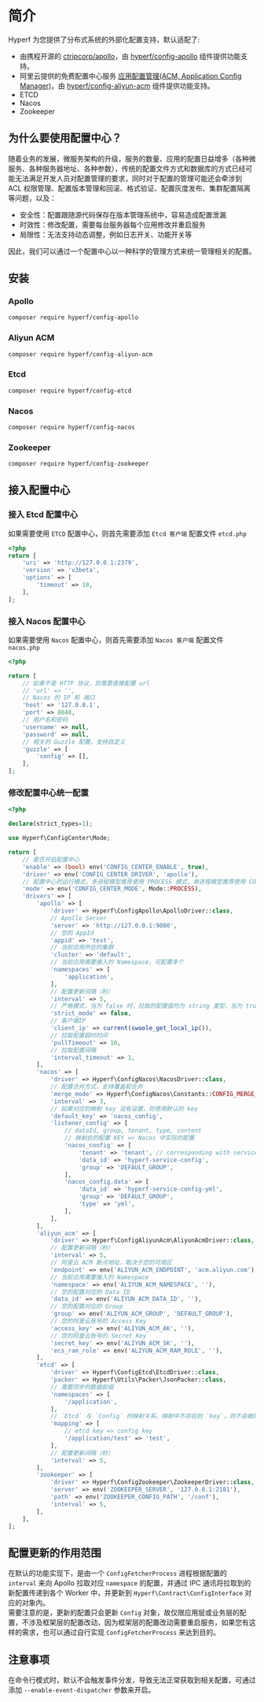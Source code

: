 # 简介

Hyperf 为您提供了分布式系统的外部化配置支持，默认适配了:

- 由携程开源的 [ctripcorp/apollo](https://github.com/ctripcorp/apollo)，由 [hyperf/config-apollo](https://github.com/hyperf/config-apollo) 组件提供功能支持。
- 阿里云提供的免费配置中心服务 [应用配置管理(ACM, Application Config Manager)](https://help.aliyun.com/product/59604.html)，由 [hyperf/config-aliyun-acm](https://github.com/hyperf/config-aliyun-acm) 组件提供功能支持。
- ETCD
- Nacos
- Zookeeper

## 为什么要使用配置中心？

随着业务的发展，微服务架构的升级，服务的数量、应用的配置日益增多（各种微服务、各种服务器地址、各种参数），传统的配置文件方式和数据库的方式已经可能无法满足开发人员对配置管理的要求，同时对于配置的管理可能还会牵涉到 ACL 权限管理、配置版本管理和回滚、格式验证、配置灰度发布、集群配置隔离等问题，以及：

- 安全性：配置跟随源代码保存在版本管理系统中，容易造成配置泄漏
- 时效性：修改配置，需要每台服务器每个应用修改并重启服务
- 局限性：无法支持动态调整，例如日志开关、功能开关等   

因此，我们可以通过一个配置中心以一种科学的管理方式来统一管理相关的配置。

## 安装

### Apollo

```bash
composer require hyperf/config-apollo
```

### Aliyun ACM

```bash
composer require hyperf/config-aliyun-acm
```

### Etcd

```bash
composer require hyperf/config-etcd
```

### Nacos

```bash
composer require hyperf/config-nacos
```

### Zookeeper

```bash
composer require hyperf/config-zookeeper
```

## 接入配置中心

### 接入 Etcd 配置中心

如果需要使用 `ETCD` 配置中心，则首先需要添加 `Etcd 客户端` 配置文件 `etcd.php`

```php
<?php
return [
    'uri' => 'http://127.0.0.1:2379',
    'version' => 'v3beta',
    'options' => [
        'timeout' => 10,
    ],
];
```

### 接入 Nacos 配置中心

如果需要使用 `Nacos` 配置中心，则首先需要添加 `Nacos 客户端` 配置文件 `nacos.php`

```php
<?php

return [
    // 如果不是 HTTP 协议，则需要直接配置 url
    // 'url' => '',
    // Nacos 的 IP 和 端口
    'host' => '127.0.0.1',
    'port' => 8848,
    // 用户名和密码
    'username' => null,
    'password' => null,
    // 相关的 Guzzle 配置，支持自定义
    'guzzle' => [
        'config' => [],
    ],
];
```

### 修改配置中心统一配置

```php
<?php

declare(strict_types=1);

use Hyperf\ConfigCenter\Mode;

return [
    // 是否开启配置中心
    'enable' => (bool) env('CONFIG_CENTER_ENABLE', true),
    'driver' => env('CONFIG_CENTER_DRIVER', 'apollo'),
    // 配置中心的运行模式，多进程模型推荐使用 PROCESS 模式，单进程模型推荐使用 COROUTINE 模式
    'mode' => env('CONFIG_CENTER_MODE', Mode::PROCESS),
    'drivers' => [
        'apollo' => [
            'driver' => Hyperf\ConfigApollo\ApolloDriver::class,
            // Apollo Server
            'server' => 'http://127.0.0.1:9080',
            // 您的 AppId
            'appid' => 'test',
            // 当前应用所在的集群
            'cluster' => 'default',
            // 当前应用需要接入的 Namespace，可配置多个
            'namespaces' => [
                'application',
            ],
            // 配置更新间隔（秒）
            'interval' => 5,
            // 严格模式，当为 false 时，拉取的配置值均为 string 类型，当为 true 时，拉取的配置值会转化为原配置值的数据类型
            'strict_mode' => false,
            // 客户端IP
            'client_ip' => current(swoole_get_local_ip()),
            // 拉取配置超时时间
            'pullTimeout' => 10,
            // 拉取配置间隔
            'interval_timeout' => 1,
        ],
        'nacos' => [
            'driver' => Hyperf\ConfigNacos\NacosDriver::class,
            // 配置合并方式，支持覆盖和合并
            'merge_mode' => Hyperf\ConfigNacos\Constants::CONFIG_MERGE_OVERWRITE,
            'interval' => 3,
            // 如果对应的映射 key 没有设置，则使用默认的 key
            'default_key' => 'nacos_config',
            'listener_config' => [
                // dataId, group, tenant, type, content
                // 映射后的配置 KEY => Nacos 中实际的配置
                'nacos_config' => [
                    'tenant' => 'tenant', // corresponding with service.namespaceId
                    'data_id' => 'hyperf-service-config',
                    'group' => 'DEFAULT_GROUP',
                ],
                'nacos_config.data' => [
                    'data_id' => 'hyperf-service-config-yml',
                    'group' => 'DEFAULT_GROUP',
                    'type' => 'yml',
                ],
            ],
        ],
        'aliyun_acm' => [
            'driver' => Hyperf\ConfigAliyunAcm\AliyunAcmDriver::class,
            // 配置更新间隔（秒）
            'interval' => 5,
            // 阿里云 ACM 断点地址，取决于您的可用区
            'endpoint' => env('ALIYUN_ACM_ENDPOINT', 'acm.aliyun.com'),
            // 当前应用需要接入的 Namespace
            'namespace' => env('ALIYUN_ACM_NAMESPACE', ''),
            // 您的配置对应的 Data ID
            'data_id' => env('ALIYUN_ACM_DATA_ID', ''),
            // 您的配置对应的 Group
            'group' => env('ALIYUN_ACM_GROUP', 'DEFAULT_GROUP'),
            // 您的阿里云账号的 Access Key
            'access_key' => env('ALIYUN_ACM_AK', ''),
            // 您的阿里云账号的 Secret Key
            'secret_key' => env('ALIYUN_ACM_SK', ''),
            'ecs_ram_role' => env('ALIYUN_ACM_RAM_ROLE', ''),
        ],
        'etcd' => [
            'driver' => Hyperf\ConfigEtcd\EtcdDriver::class,
            'packer' => Hyperf\Utils\Packer\JsonPacker::class,
            // 需要同步的数据前缀
            'namespaces' => [
                '/application',
            ],
            // `Etcd` 与 `Config` 的映射关系。映射中不存在的 `key`，则不会被同步到 `Config` 中
            'mapping' => [
                // etcd key => config key
                '/application/test' => 'test',
            ],
            // 配置更新间隔（秒）
            'interval' => 5,
        ],
        'zookeeper' => [
            'driver' => Hyperf\ConfigZookeeper\ZookeeperDriver::class,
            'server' => env('ZOOKEEPER_SERVER', '127.0.0.1:2181'),
            'path' => env('ZOOKEEPER_CONFIG_PATH', '/conf'),
            'interval' => 5,
        ],
    ],
];

```

## 配置更新的作用范围

在默认的功能实现下，是由一个 `ConfigFetcherProcess` 进程根据配置的 `interval` 来向 Apollo 拉取对应 `namespace` 的配置，并通过 IPC 通讯将拉取到的新配置传递到各个 Worker 中，并更新到 `Hyperf\Contract\ConfigInterface` 对应的对象内。   
需要注意的是，更新的配置只会更新 `Config` 对象，故仅限应用层或业务层的配置，不涉及框架层的配置改动，因为框架层的配置改动需要重启服务，如果您有这样的需求，也可以通过自行实现 `ConfigFetcherProcess` 来达到目的。

## 注意事项

在命令行模式时，默认不会触发事件分发，导致无法正常获取到相关配置，可通过添加 `--enable-event-dispatcher` 参数来开启。
